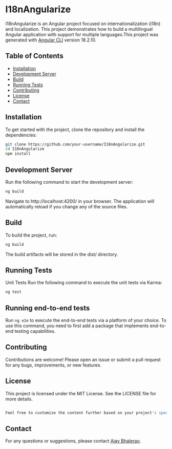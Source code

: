 
# I18nAngularize

I18nAngularize is an Angular project focused on internationalization (i18n) and localization. This project demonstrates how to build a multilingual Angular application with support for multiple languages.This project was generated with [Angular CLI](https://github.com/angular/angular-cli) version 18.2.10.

## Table of Contents

- [Installation](#installation)
- [Development Server](#development-server)
- [Build](#build)
- [Running Tests](#running-tests)
- [Contributing](#contributing)
- [License](#license)
- [Contact](#contact)

## Installation

To get started with the project, clone the repository and install the dependencies:

```sh
git clone https://github.com/your-username/I18nAngularize.git
cd I18nAngularize
npm install
```
## Development Server
Run the following command to start the development server:
```bash
ng build
```
Navigate to http://localhost:4200/ in your browser. The application will automatically reload if you change any of the source files.

## Build
To build the project, run:
```bash
ng build
```
The build artifacts will be stored in the dist/ directory.

## Running Tests
Unit Tests
Run the following command to execute the unit tests via Karma:
```bash
ng test
```

## Running end-to-end tests

Run `ng e2e` to execute the end-to-end tests via a platform of your choice. To use this command, you need to first add a package that implements end-to-end testing capabilities.
## Contributing
Contributions are welcome! Please open an issue or submit a pull request for any bugs, improvements, or new features.

## License
This project is licensed under the MIT License. See the LICENSE file for more details.
```bash

Feel free to customize the content further based on your project's specific details and requirements.
```
## Contact
For any questions or suggestions, please contact [Ajay Bhalerao](https://github.com/ajaybhalerao12).
